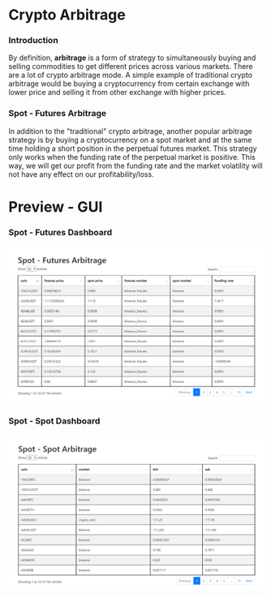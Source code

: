 # Crypto Arbitrage
### Introduction

By definition, **arbitrage** is a form of strategy to simultaneously buying and selling commodities to get different prices across various markets. There are a lot of crypto arbitrage mode. A simple example of traditional crypto arbitrage would be buying a cryptocurrency from certain exchange with lower price and selling it from other exchange with higher prices.

### Spot - Futures Arbitrage

In addition to the "traditional" crypto arbitrage, another popular arbitrage strategy is by buying a cryptocurrency on a spot market and at the same time holding a short position in the perpetual futures market. This strategy only works when the funding rate of the perpetual market is positive. This way, we will get our profit from the funding rate and the market volatility will not have any effect on our profitability/loss. 

# Preview - GUI
### Spot - Futures Dashboard
![Spot - Futures Arbitrage Dashboard](https://github.com/JonathanBastineKho/crypto-arbitrage/blob/main/web/preview_img/spot_futures_table.png?raw=true)
### Spot - Spot Dashboard
![Spot - Spot Arbitrage Dashboard](https://github.com/JonathanBastineKho/crypto-arbitrage/blob/main/web/preview_img/spot_spot_table.png?raw=true)